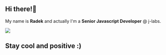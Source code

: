 <h2>Hi there!👋</h2>
<p>My name is <b>Radek</b> and actually I'm a <b>Senior Javascript Developer</b> @ j-labs.</p>
<div align="left">
  <a href="https://www.radoslawkoziol.com" target="_blank"><img src="https://img.shields.io/badge/-PORTFOLIO-blue" /></a>
</div>
<h2>Stay cool and positive :)</h2>
